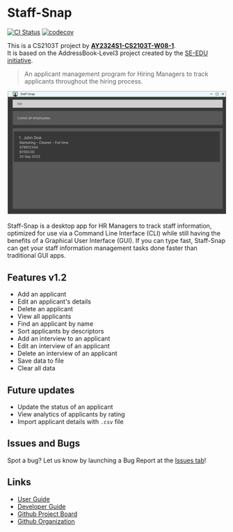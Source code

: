 # Staff-Snap

[![CI Status](https://github.com/AY2324S1-CS2103T-W08-1/tp/actions/workflows/gradle.yml/badge.svg)](https://github.com/AY2324S1-CS2103T-W08-1/tp/actions)
[![codecov](https://codecov.io/gh/AY2324S1-CS2103T-W08-1/tp/graph/badge.svg?token=7PPPGQNQFE)](https://codecov.io/gh/AY2324S1-CS2103T-W08-1/tp)

This is a CS2103T project by [**AY2324S1-CS2103T-W08-1**](https://github.com/orgs/AY2324S1-CS2103T-W08-1/people).<br>
It is based on the AddressBook-Level3 project created by the [SE-EDU initiative](https://se-education.org).

> An applicant management program for Hiring Managers to track applicants throughout the hiring process.

![Ui](docs/images/Ui.png)

Staff-Snap is a desktop app for HR Managers to track staff information, optimized for use via a Command Line Interface (CLI) while still having the benefits of a Graphical User Interface (GUI). If you can type fast, Staff-Snap can get your staff information management tasks done faster than traditional GUI apps.

## Features v1.2
* Add an applicant
* Edit an applicant's details
* Delete an applicant
* View all applicants
* Find an applicant by name
* Sort applicants by descriptors
* Add an interview to an applicant
* Edit an interview of an applicant
* Delete an interview of an applicant
* Save data to file
* Clear all data

## Future updates
* Update the status of an applicant
* View analytics of applicants by rating
* Import applicant details with `.csv` file

## Issues and Bugs
Spot a bug? Let us know by launching a Bug Report at the [Issues tab](https://github.com/AY2324S1-CS2103T-W08-1/tp/issues)!

## Links
- [User Guide](https://ay2324s1-cs2103t-w08-1.github.io/tp/UserGuide.html)
- [Developer Guide](https://ay2324s1-cs2103t-w08-1.github.io/tp/DeveloperGuide.html)
- [Github Project Board](https://github.com/orgs/AY2324S1-CS2103T-W08-1/projects/1)
- [Github Organization](https://github.com/orgs/AY2324S1-CS2103T-W08-1)
